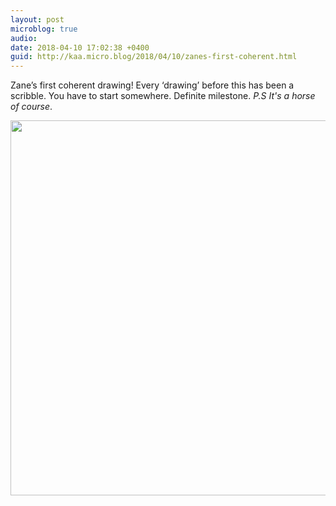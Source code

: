 ```yaml
---
layout: post
microblog: true
audio: 
date: 2018-04-10 17:02:38 +0400
guid: http://kaa.micro.blog/2018/04/10/zanes-first-coherent.html
---
```

Zane’s first coherent drawing! Every ‘drawing’ before this has been a scribble. You have to start somewhere. Definite milestone. _P.S It's a horse of course_.

<img src="https://micro.kaa.bz/uploads/2018/c2415c71ef.jpg" width="600" height="600" />
